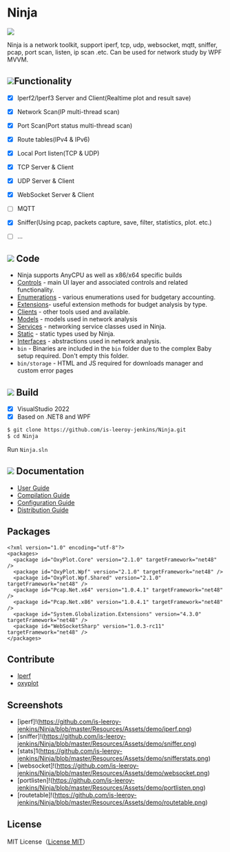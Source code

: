 # Ninja

![](https://github.com/is-leeroy-jenkins/Ninja/blob/master/Resources/Assets/ApplicationImages/ProjectTemplate.png)

Ninja is a network toolkit, support iperf, tcp, udp, websocket, 
mqtt, sniffer, pcap, port scan, listen, ip scan .etc.
Can be used  for network study by WPF MVVM.


## ![](https://github.com/is-leeroy-jenkins/Ninja/blob/master/Resources/Assets/GitHubImages/features.png)Functionality

- [x] Iperf2/Iperf3 Server and Client(Realtime plot and result save)
- [x] Network Scan(IP multi-thread scan)
- [x] Port Scan(Port status multi-thread scan)
- [x] Route tables(IPv4 & IPv6)
- [x] Local Port listen(TCP & UDP)
- [x] TCP Server & Client
- [x] UDP Server & Client
- [x] WebSocket Server & Client
- [ ] MQTT
- [x] Sniffer(Using pcap, packets capture, save, filter, statistics, plot. etc.)
- [ ] ...


## ![](https://github.com/is-leeroy-jenkins/Ninja/blob/master/Resources/Assets/GitHubImages/csharp.png) Code

- Ninja supports AnyCPU as well as x86/x64 specific builds
- [Controls](https://github.com/is-leeroy-jenkins/Ninja/tree/master/UI/Controls) - main UI layer and associated controls and related functionality.
- [Enumerations](https://github.com/is-leeroy-jenkins/Ninja/tree/master/Enumerations) - various enumerations used for budgetary accounting.
- [Extensions](https://github.com/is-leeroy-jenkins/Ninja/tree/master/Extensions)- useful extension methods for budget analysis by type.
- [Clients](https://github.com/is-leeroy-jenkins/Ninja/tree/master/Clients) - other tools used and available.
- [Models](https://github.com/is-leeroy-jenkins/Ninja/tree/master/Network/Models) - models used in network analysis
- [Services](https://github.com/is-leeroy-jenkins/Ninja/tree/master/Services) - networking service classes used in Ninja.
- [Static](https://github.com/is-leeroy-jenkins/Ninja/tree/master/Static) - static types used by Ninja.
- [Interfaces](https://github.com/is-leeroy-jenkins/Ninja/tree/master/Network/Interfaces) - abstractions used in network analysis.
- `bin` - Binaries are included in the `bin` folder due to the complex Baby setup required. Don't empty this folder.
- `bin/storage` - HTML and JS required for downloads manager and custom error pages

## ![](https://github.com/is-leeroy-jenkins/Ninja/blob/master/Resources/Assets/GitHubImages/tools.png) Build

- [x] VisualStudio 2022
- [x] Based on .NET8 and WPF

```bash
$ git clone https://github.com/is-leeroy-jenkins/Ninja.git
$ cd Ninja
```
Run `Ninja.sln`


## ![](https://github.com/is-leeroy-jenkins/Ninja/blob/master/Resources/Assets/GitHubImages/documentation.png) Documentation

- [User Guide](Resources/Github/Users.md)
- [Compilation Guide](Resources/Github/Compilation.md)
- [Configuration Guide](Resources/Github/Configuration.md)
- [Distribution Guide](Resources/Github/Distribution.md)


## Packages
```
<?xml version="1.0" encoding="utf-8"?>
<packages>
  <package id="OxyPlot.Core" version="2.1.0" targetFramework="net48" />
  <package id="OxyPlot.Wpf" version="2.1.0" targetFramework="net48" />
  <package id="OxyPlot.Wpf.Shared" version="2.1.0" targetFramework="net48" />
  <package id="Pcap.Net.x64" version="1.0.4.1" targetFramework="net48" />
  <package id="Pcap.Net.x86" version="1.0.4.1" targetFramework="net48" />
  <package id="System.Globalization.Extensions" version="4.3.0" targetFramework="net48" />
  <package id="WebSocketSharp" version="1.0.3-rc11" targetFramework="net48" />
</packages>
```
## Contribute

* [Iperf](https://github.com/esnet/iperf)
* [oxyplot](https://github.com/oxyplot/oxyplot)

## Screenshots
- [iperf]!(https://github.com/is-leeroy-jenkins/Ninja/blob/master/Resources/Assets/demo/iperf.png)
- [sniffer]!(https://github.com/is-leeroy-jenkins/Ninja/blob/master/Resources/Assets/demo/sniffer.png)
- [stats]1(https://github.com/is-leeroy-jenkins/Ninja/blob/master/Resources/Assets/demo/snifferstats.png)
- [websocket]!(https://github.com/is-leeroy-jenkins/Ninja/blob/master/Resources/Assets/demo/websocket.png)
- [portlisten]!(https://github.com/is-leeroy-jenkins/Ninja/blob/master/Resources/Assets/demo/portlisten.png)
- [routetable]!(https://github.com/is-leeroy-jenkins/Ninja/blob/master/Resources/Assets/demo/routetable.png)
## License

MIT License（[License MIT](./LICENSE)）
